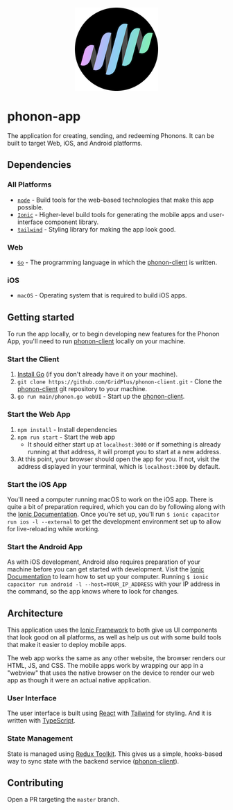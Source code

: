 <p align="center">
  <img src="./logo192.png"/>
</p>

# phonon-app

The application for creating, sending, and redeeming Phonons. It can be built to target Web, iOS, and Android platforms. 

## Dependencies

### All Platforms

- [`node`](https://nodejs.org) - Build tools for the web-based technologies that make this app possible.
- [`Ionic`](https://ionicframework.com/) - Higher-level build tools for generating the mobile apps and user-interface component library.
- [`tailwind`](https://tailwindcss.com/) - Styling library for making the app look good.

### Web

- [`Go`](https://go.dev) - The programming language in which the [phonon-client](https://github.com/GridPlus/phonon-client) is written.

### iOS

- `macOS` - Operating system that is required to build iOS apps.

## Getting started

To run the app locally, or to begin developing new features for the Phonon App, you'll need to run [phonon-client](https://github.com/GridPlus/phonon-client) locally on your machine. 

### Start the Client

1. [Install Go](https://go.dev/doc/install) (if you don't already have it on your machine).
2. `git clone https://github.com/GridPlus/phonon-client.git` - Clone the [phonon-client](https://github.com/GridPlus/phonon-client) git repository to your machine.
3. `go run main/phonon.go webUI` - Start up the [phonon-client](https://github.com/GridPlus/phonon-client).

### Start the Web App

1. `npm install` - Install dependencies
1. `npm run start` - Start the web app
    - It should either start up at `localhost:3000` or if something is already running at that address, it will prompt you to start at a new address.
1. At this point, your browser should open the app for you. If not, visit the address displayed in your terminal, which is `localhost:3000` by default. 

### Start the iOS App

You'll need a computer running macOS to work on the iOS app. There is quite a bit of preparation required, which you can do by following along with the [Ionic Documentation](https://ionicframework.com/docs/developing/ios). Once you're set up, you'll run `$ ionic capacitor run ios -l --external` to get the development environment set up to allow for live-reloading while working. 

### Start the Android App

As with iOS development, Android also requires preparation of your machine before you can get started with development. Visit the [Ionic Documentation](https://ionicframework.com/docs/developing/android) to learn how to set up your computer. Running `$ ionic capacitor run android -l --host=YOUR_IP_ADDRESS` with your IP address in the command, so the app knows where to look for changes.

## Architecture

This application uses the [Ionic Framework](https://ionicframework.com) to both give us UI components that look good on all platforms, as well as help us out with some build tools that make it easier to deploy mobile apps.

The web app works the same as any other website, the browser renders our HTML, JS, and CSS. The mobile apps work by wrapping our app in a "webview" that uses the native browser on the device to render our web app as though it were an actual native application.

### User Interface 

The user interface is built using [React](https://reactjs.org) with [Tailwind](https://tailwindcss.com) for styling. And it is written with [TypeScript](https://www.typescriptlang.org/).

### State Management

State is managed using [Redux Toolkit](https://redux-toolkit.js.org/). This gives us a simple, hooks-based way to sync state with the backend service ([phonon-client](https://github.com/GridPlus/phonon-client)).

## Contributing

Open a PR targeting the `master` branch.
